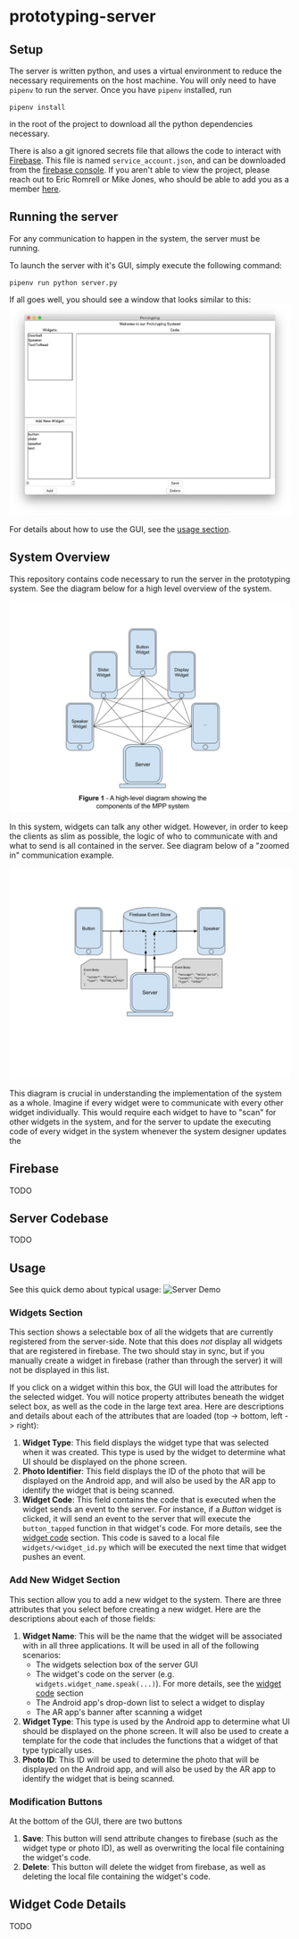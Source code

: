 # prototyping-server

## Setup

The server is written python, and uses a virtual environment to reduce the
necessary requirements on the host machine. You will only need to have 
`pipenv` to run the server. Once you have `pipenv` installed, run
```
pipenv install
```
in the root of the project to download all the python dependencies necessary.

There is also a git ignored secrets file that allows the code to interact
with [Firebase](#firebase). This file is named `service_account.json`, and can
be downloaded from the [firebase console](https://console.firebase.google.com).
If you aren't able to view the project, please reach out to Eric Romrell or 
Mike Jones, who should be able to add you as a member 
[here](https://console.firebase.google.com/u/0/project/prototyping-a7600/settings/iam).

## Running the server

For any communication to happen in the system, the server must be running.

To launch the server with it's GUI, simply execute the following command:
```
pipenv run python server.py
```

If all goes well, you should see a window that looks similar to this:
![Server Startup](./readme_resources/server_gui.png)

For details about how to use the GUI, see the [usage section](#usage).

## System Overview

This repository contains code necessary to run the server in the prototyping 
system. See the diagram below for a high level overview of the system.

![Star Architecture Diagram](./readme_resources/star_architecture_diagram.jpg)

In this system, widgets can talk any other widget. However, in order to keep the
clients as slim as possible, the logic of who to communicate with and what to 
send is all contained in the server. See diagram below of a "zoomed in" 
communication example.

![Event Diagram](./readme_resources/event_tracing.jpg)

This diagram is crucial in understanding the implementation of the system as a
whole. Imagine if every widget were to communicate with every other widget
individually. This would require each widget to have to "scan" for other 
widgets in the system, and for the server to update the executing code of
every widget in the system whenever the system designer updates the  

## Firebase

TODO

## Server Codebase

TODO

## Usage

See this quick demo about typical usage:
![Server Demo](./readme_resources/server-optimized.gif)

### Widgets Section

This section shows a selectable box of all the widgets that are currently 
registered from the server-side. Note that this does *not* display all 
widgets that are registered in firebase. The two should stay in sync, but
if you manually create a widget in firebase (rather than through the server)
it will not be displayed in this list.

If you click on a widget within this box, the GUI will load the attributes for
the selected widget. You will notice property attributes beneath the widget 
select box, as well as the code in the large text area. Here are descriptions
and details about each of the attributes that are loaded (top -> bottom, left -> right):

1. **Widget Type**: This field displays the widget type that was selected when 
it was created. This type is used by the widget to determine what UI should be 
displayed on the phone screen.
2. **Photo Identifier**: This field displays the ID of the photo that will be
displayed on the Android app, and will also be used by the AR app to identify the 
widget that is being scanned.
3. **Widget Code**: This field contains the code that is executed when the widget
sends an event to the server. For instance, if a *Button* widget is clicked, it
will send an event to the server that will execute the `button_tapped` function
in that widget's code. For more details, see the [widget code](#widget-code-details) 
section. This code is saved to a local file `widgets/<widget_id.py` which will
be executed the next time that widget pushes an event.

### Add New Widget Section

This section allow you to add a new widget to the system. There are three attributes
that you select before creating a new widget. Here are the descriptions about each
of those fields:

1. **Widget Name**: This will be the name that the widget will be associated with in 
all three applications. It will be used in all of the following scenarios:
    * The widgets selection box of the server GUI
    * The widget's code on the server (e.g. `widgets.widget_name.speak(...)`). For more
details, see the [widget code](#widget-code-details) section
    * The Android app's drop-down list to select a widget to display
    * The AR app's banner after scanning a widget
2. **Widget Type**: This type is used by the Android app to determine what UI should
be displayed on the phone screen. It will also be used to create a template for the
code that includes the functions that a widget of that type typically uses.
3. **Photo ID**: This ID will be used to determine the photo that will be
displayed on the Android app, and will also be used by the AR app to identify the 
widget that is being scanned.

### Modification Buttons

At the bottom of the GUI, there are two buttons
1. **Save**: This button will send attribute changes to firebase (such as the widget
type or photo ID), as well as overwriting the local file containing the widget's code.
2. **Delete**: This button will delete the widget from firebase, as well as deleting
the local file containing the widget's code.

## Widget Code Details

TODO